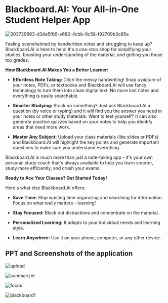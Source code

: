 # Blackboard.AI: Your All-in-One Student Helper App

![303739663-d34a5f86-e682-4cbb-9c58-f92709b0c85e](https://github.com/DWE-CLOUD/Blackboard.ai/assets/85799123/e027dcbe-b5de-414a-a935-10fe57151f8f)


Feeling overwhelmed by handwritten notes and struggling to keep up? Blackboard.AI is here to help! It's a one-stop shop for simplifying your studies, boosting your understanding of the material, and getting you those top grades.


**How Blackboard.AI Makes You a Better Learner:**


* **Effortless Note Taking:** Ditch the messy handwriting! Snap a picture of your notes, PDFs, or textbooks and Blackboard.AI will use fancy technology to turn them into clean digital text. No more lost notes and everything is easily searchable.

* **Smarter Studying:** Stuck on something? Just ask Blackboard.AI a question (by voice or typing) and it will find you the answer you need in your notes or other study materials. Want to test yourself? It can also generate practice quizzes based on your notes to help you identify areas that need more work.

* **Master Any Subject:** Upload your class materials (like slides or PDFs) and Blackboard.AI will highlight the key points and generate important questions to make sure you understand everything. 


Blackboard.AI is much more than just a note-taking app - it's your own personal study coach that's always available to help you learn smarter, study more efficiently, and crush your exams.


**Ready to Ace Your Classes? Get Started Today!**


Here's what else Blackboard.AI offers:


* **Save Time:** Stop wasting time organizing and searching for information. Focus on what really matters - learning! 

* **Stay Focused:** Block out distractions and concentrate on the material.

* **Personalized Learning:** It adapts to your individual needs and learning style.

* **Learn Anywhere:** Use it on your phone, computer, or any other device.



## PPT and Screenshots of the application

![upload](https://github.com/DWE-CLOUD/Blackboard.ai/assets/85799123/173842c8-6632-45a2-8f65-44d0b4c174d8)

![summarizer](https://github.com/DWE-CLOUD/Blackboard.ai/assets/85799123/7bfc6189-0a47-4b9c-b1a5-de1d2c88a606)

![focus](https://github.com/DWE-CLOUD/Blackboard.ai/assets/85799123/f42939e1-4af1-4170-8510-b78f5b931917)

![blackboard1](https://github.com/DWE-CLOUD/Blackboard.ai/assets/85799123/1790b738-6fa0-4ab2-89e8-f480a81f2f10)


